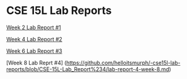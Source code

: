 # CSE 15L Lab Reports
[Week 2 Lab Report #1](https://github.com/helloitsmurph/-cse15l-lab-reports/blob/CSE15L-Lab-Reports/Week2LabReport.md)


[Week 4 Lab Report #2](https://github.com/helloitsmurph/-cse15l-lab-reports/blob/CSE15L-Lab-Report%232/CSE15L-Week4-Lab-Report.md)


[Week 6 Lab Report #3](https://github.com/helloitsmurph/-cse15l-lab-reports/blob/CSE15L-Lab_Reports%233/lab-report-3-week-6.md)

[Week 8 Lab Reprt #4] (https://github.com/helloitsmurph/-cse15l-lab-reports/blob/CSE-15L-Lab_Report%234/lab-report-4-week-8.md)
